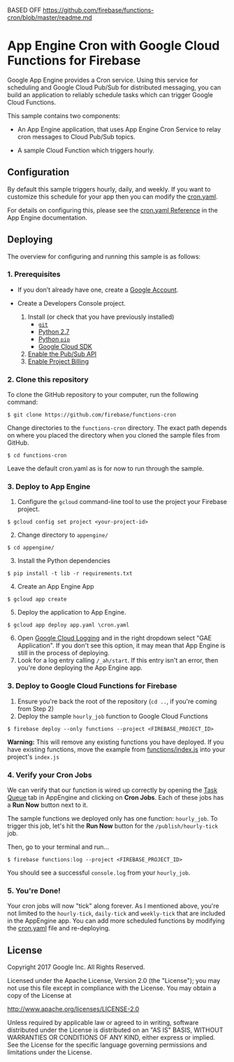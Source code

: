 BASED OFF https://github.com/firebase/functions-cron/blob/master/readme.md

# App Engine Cron with Google Cloud Functions for Firebase
Google App Engine provides a Cron service. Using this service for scheduling and
Google Cloud Pub/Sub for distributed messaging, you can build an application to
reliably schedule tasks which can trigger Google Cloud Functions.

This sample contains two components:

* An App Engine application, that uses App Engine Cron Service
    to relay cron messages to Cloud Pub/Sub topics.

* A sample Cloud Function which triggers hourly.

## Configuration

By default this sample triggers hourly, daily, and weekly. If you want to
customize this schedule for your app then you can modify the [cron.yaml](/appengine/cron.yaml).

For details on configuring this, please see the [cron.yaml Reference](https://cloud.google.com/appengine/docs/standard/python/config/cronref)
in the App Engine documentation.

## Deploying
The overview for configuring and running this sample is as follows:

### 1. Prerequisites

* If you don’t already have one, create a
    [Google Account](https://accounts.google.com/SignUp).

* Create a Developers Console project.
    1. Install (or check that you have previously installed)
        * [`git`](https://git-scm.com/downloads)
        * [Python 2.7](https://www.python.org/download/releases/2.7/)
        * [Python `pip`](https://pip.pypa.io/en/latest/installing.html)
        * [Google Cloud SDK](http://cloud.google.com/sdk/)
    2. [Enable the Pub/Sub API](https://console.cloud.google.com/flows/enableapi?apiid=pubsub&redirect=https://console.cloud.google.com)
    3. [Enable Project Billing](https://support.google.com/cloud/answer/6293499#enable-billing)


### 2. Clone this repository

To clone the GitHub repository to your computer, run the following command:

    $ git clone https://github.com/firebase/functions-cron

Change directories to the `functions-cron` directory. The exact path
depends on where you placed the directory when you cloned the sample files from
GitHub.

    $ cd functions-cron

Leave the default cron.yaml as is for now to run through the sample.

### 3. Deploy to App Engine

1. Configure the `gcloud` command-line tool to use the project your Firebase project.
```
$ gcloud config set project <your-project-id>
```
2. Change directory to `appengine/`
```
$ cd appengine/
```
3. Install the Python dependencies
```
$ pip install -t lib -r requirements.txt
```
4. Create an App Engine App
```
$ gcloud app create
```
5. Deploy the application to App Engine.
```
$ gcloud app deploy app.yaml \cron.yaml
```
6. Open [Google Cloud Logging](https://console.cloud.google.com/logs/viewer) and in the right dropdown select "GAE Application". If you don't see this option, it may mean that App Engine is still in the process of deploying.
7. Look for a log entry calling `/_ah/start`. If this entry isn't an error, then you're done deploying the App Engine app.

### 3. Deploy to Google Cloud Functions for Firebase

1. Ensure you're back the root of the repository (`cd ..`, if you're coming from Step 2)
1. Deploy the sample `hourly_job` function to Google Cloud Functions
```
$ firebase deploy --only functions --project <FIREBASE_PROJECT_ID>
```
**Warning:** This will remove any existing functions you have deployed.
If you have existing functions, move the example from [functions/index.js](functions/index.js)
into your project's `index.js`

### 4. Verify your Cron Jobs
We can verify that our function is wired up correctly by opening the [Task Queue](https://console.cloud.google.com/appengine/taskqueues) tab in AppEngine and
clicking on **Cron Jobs**. Each of these jobs has a **Run Now** button next to it.

The sample functions we deployed only has one function: `hourly_job`. To trigger
this job, let's hit the **Run Now** button for the `/publish/hourly-tick` job.

Then, go to your terminal and run...

```
$ firebase functions:log --project <FIREBASE_PROJECT_ID>
```

You should see a successful `console.log` from your `hourly_job`.

### 5. You're Done!

Your cron jobs will now "tick" along forever. As I mentioned above, you're not
limited to the `hourly-tick`, `daily-tick` and `weekly-tick` that are included
in the AppEngine app. You can add more scheduled functions by modifying the [cron.yaml](/appengine/cron.yaml) file and re-deploying.

## License

Copyright 2017 Google Inc. All Rights Reserved.

Licensed under the Apache License, Version 2.0 (the "License");
you may not use this file except in compliance with the License.
You may obtain a copy of the License at

http://www.apache.org/licenses/LICENSE-2.0

Unless required by applicable law or agreed to in writing, software
distributed under the License is distributed on an "AS IS" BASIS,
WITHOUT WARRANTIES OR CONDITIONS OF ANY KIND, either express or implied.
See the License for the specific language governing permissions and
limitations under the License.
